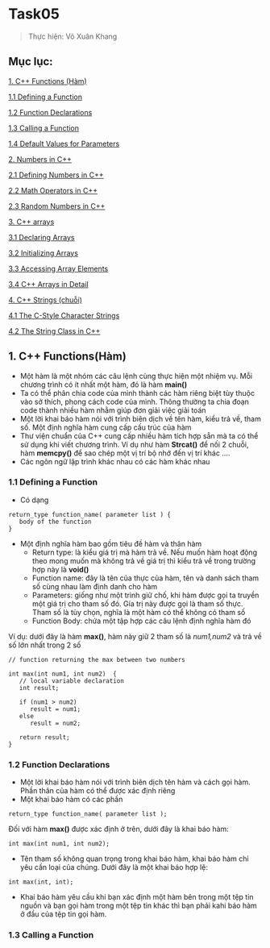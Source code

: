 # Task05

> Thực hiện: Võ Xuân Khang

## Mục lục:

[1. C++ Functions (Hàm)](#ham)

[1.1 Defining a Function](#defining)

[1.2 Function Declarations](#declaration)

[1.3 Calling a Function](#calling)

[1.4 Default Values for Parameters](#default_values)

[2. Numbers in C++](#number)

[2.1 Defining Numbers in C++](#defining)

[2.2 Math Operators in C++](#toan_tu)

[2.3 Random Numbers in C++](#random_numbers)

[3. C++ arrays](#mang)

[3.1 Declaring Arrays](#declaring)

[3.2 Initializing Arrays](#initializing)

[3.3 Accessing Array Elements](#accessing)

[3.4 C++ Arrays in Detail](#detail)

[4. C++ Strings (chuỗi)](#chuoi)

[4.1 The C-Style Character Strings](#charaters_string)

[4.2 The String Class in C++](#string_class)

## 1. C++ Functions(Hàm)

<a name='ham'></a>

- Một hàm là một nhóm các câu lệnh cùng thực hiện một nhiệm vụ. Mỗi chương trình có ít nhất một hàm, đó là hàm **main()** 
- Ta có thể phân chia code của mình thành các hàm riêng biệt tùy thuộc vào sở thích, phong cách code của mình. Thông thường ta chia đoạn code thành nhiều hàm nhằm giúp đơn giải việc giải toán
- Một lời khai báo hàm nói với trình biên dịch về tên hàm, kiểu trả về, tham số. Một định nghĩa hàm cung cấp cấu trúc của hàm
- Thư viện chuẩn của C++ cung cấp nhiều hàm tích hợp sẵn mà ta có thể sử dụng khi viết chương trình. Ví dụ như hàm **Strcat()** để nối 2 chuỗi, hàm **memcpy()** để sao chép một vị trí bộ nhớ đến vị trí khác ....
- Các ngôn ngữ lập trình khác nhau có các hàm khác nhau

### 1.1 Defining a Function

<a name='defining'></a>

- Có dạng

```
return_type function_name( parameter list ) {
   body of the function
}
```
- Một định nghĩa hàm bao gồm tiêu đề hàm và thân hàm
	- Return type: là kiểu giá trị mà hàm trả về. Nếu muốn hàm hoạt động theo mong muốn mà không trả về giá trị thì kiểu trả về trong trường hợp này là **void()**
	- Function name: đây là tên của thực của hàm, tên và danh sách tham số cùng nhau làm định danh cho hàm
	- Parameters: giống như một trình giữ chố, khi hàm được gọi ta truyền một giá trị cho tham số đó. Gía trị này được gọi là tham số thực. Tham số là tùy chọn, nghĩa là một hàm có thể không có tham số
	- Function Body: chứa một tập hợp các câu lệnh định nghĩa hàm đó 

Ví dụ: dưới đây là hàm **max()**, hàm này giữ 2 tham số là *num1,num2* và trả về số lớn nhất trong 2 số 
```
// function returning the max between two numbers
 
int max(int num1, int num2)  {
   // local variable declaration
   int result;
 
   if (num1 > num2)
      result = num1;
   else
      result = num2;
 
   return result; 
}
```

### 1.2 Function Declarations

<a name='declaration'></a>
 
 - Một lời khai báo hàm nói với trình biên dịch tên hàm và cách gọi hàm. Phần thân của hàm có thể được xác định riêng 
 - Một khai báo hàm có các phần
 
 `return_type function_name( parameter list );`

 Đối với hàm **max()** được xác định ở trên, dưới đây là khai báo hàm:

 `int max(int num1, int num2);`

 - Tên tham số không quan trọng trong khai báo hàm, khai báo hàm chỉ yêu cần loại của chúng. Dưới đây là một khai báo hợp lệ:

 `int max(int, int);`

 - Khai báo hàm yêu cầu khi bạn xác định một hàm bên trong một tệp tin nguồn và bạn gọi hàm trong một tệp tin khác thì bạn phải kahi báo hàm ở đầu của tệp tin gọi hàm.

### 1.3 Calling a Function

<a name='calling'></a>



